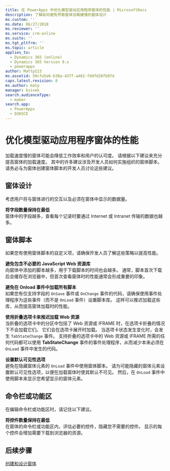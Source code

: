 ```yaml
---
title: 在 PowerApps 中优化模型驱动应用程序窗体的性能 | MicrosoftDocs
description: 了解如何避免导致窗体加载缓慢的窗体设计
ms.custom: ''
ms.date: 06/27/2018
ms.reviewer: ''
ms.service: crm-online
ms.suite: ''
ms.tgt_pltfrm: ''
ms.topic: article
applies_to:
  - Dynamics 365 (online)
  - Dynamics 365 Version 9.x
  - powerapps
author: Mattp123
ms.assetid: 59cfa5e6-638a-437f-a462-fddfd26fb07d
caps.latest.revision: 8
ms.author: matp
manager: kvivek
search.audienceType:
  - maker
search.app:
  - PowerApps
  - D365CE
---
```

# <a name="optimize-model-driven-app-form-performance"></a>优化模型驱动应用程序窗体的性能

加载速度慢的窗体可能会降低工作效率和用户的认可度。 请根据以下建议来充分提高窗体的加载速度。 其中的许多建议涉及开发人员如何实施组织的窗体脚本。 请务必与为窗体创建窗体脚本的开发人员讨论这些建议。  
  
<a name="BKMK_FormDesign"></a>   
## <a name="form-design"></a>窗体设计  
 考虑用户将与窗体进行的交互以及必须在窗体中显示的数据量。  
  
 **将字段数量保持在最低**  
 窗体中的字段越多，查看每个记录时要通过 Internet 或 Intranet 传输的数据也越多。  
  
<a name="BKMK_FormScripts"></a>   
## <a name="form-scripts"></a>窗体脚本  
 如果您有使用窗体脚本的自定义项，请确保开发人员了解这些策略以提高性能。  
  
 **避免包含不必要的 JavaScript Web 资源库**  
 向窗体中添加的脚本越多，用于下载脚本的时间也会越多。 通常，脚本首次下载后会缓存在浏览器中，但首次查看窗体时的性能通常会形成重要的印象。  
  
 **避免在 Onload 事件中加载所有脚本**  
 如果您有仅支持字段的 `OnSave` 事件或 `OnChange` 事件的代码，请确保使用事件处理程序为这些事件（而不是 `OnLoad` 事件）设置脚本库。 这样可以推迟加载这些库，从而提高窗体加载时的性能。  
  
 **使用折叠选项卡来推迟加载 Web 资源**  
 当折叠的选项卡中的分区中包括了 Web 资源或 IFRAME 时，在选项卡折叠的情况下不会加载它们。 它们会在选项卡展开时加载。 当选项卡状态发生变化时，会发生 `TabStateChange` 事件。 支持折叠的选项卡中的 Web 资源或 IFRAME 所需的任何代码都可以使用 **TabStateChange** 事件的事件处理程序，从而减少本来必须在 `OnLoad` 事件中发生的代码。  
  
 **设置默认可见性选项**  
 避免在隐藏窗体元素的 `OnLoad` 事件中使用窗体脚本。 请为可能隐藏的窗体元素设置默认可见性选项，以便在加载窗体时使其默认不可见。 然后，在 `OnLoad` 事件中使用脚本来显示您希望显示的窗体元素。  
  
<a name="BKMK_CommandBar"></a>   
## <a name="command-bar-or-ribbon"></a>命令栏或功能区  
 在编辑命令栏或功能区时，请记住以下建议。  
  
 **将控件数量保持在最低**  
 在窗体的命令栏或功能区内，评估必要的控件，隐藏您不需要的控件。 显示的每个控件会增加需要下载到浏览器的资源。  
  
## <a name="next-steps"></a>后续步骤  
 [创建和设计窗体](create-design-forms.md)    
    
 
